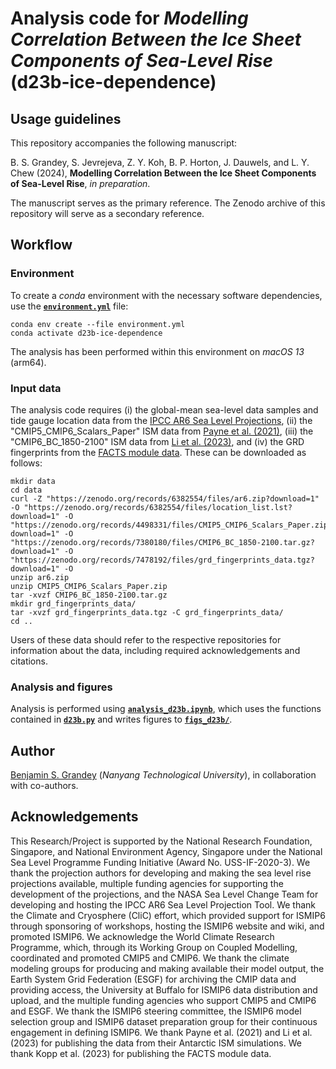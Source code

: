 # Analysis code for _Modelling Correlation Between the Ice Sheet Components of Sea-Level Rise_ (d23b-ice-dependence)

## Usage guidelines
This repository accompanies the following manuscript:

B. S. Grandey, S. Jevrejeva, Z. Y. Koh, B. P. Horton, J. Dauwels, and L. Y. Chew (2024),  **Modelling Correlation Between the Ice Sheet Components of Sea-Level Rise**, _in preparation_.

The manuscript serves as the primary reference.
The Zenodo archive of this repository will serve as a secondary reference.

## Workflow

### Environment
To create a _conda_ environment with the necessary software dependencies, use the [**`environment.yml`**](environment.yml) file:

```
conda env create --file environment.yml
conda activate d23b-ice-dependence
```

The analysis has been performed within this environment on _macOS 13_ (arm64).

### Input data
The analysis code requires
(i) the global-mean sea-level data samples and tide gauge location data from the [IPCC AR6 Sea Level Projections](https://doi.org/10.5281/zenodo.6382554),
(ii) the "CMIP5_CMIP6_Scalars_Paper" ISM data from [Payne et al. (2021)](https://doi.org/10.5281/zenodo.4498331),
(iii) the "CMIP6_BC_1850-2100" ISM data from [Li et al. (2023)](https://doi.org/10.5281/zenodo.7380180), and
(iv) the GRD fingerprints from the [FACTS module data](https://doi.org/10.5281/zenodo.7478192).
These can be downloaded as follows:

```
mkdir data
cd data
curl -Z "https://zenodo.org/records/6382554/files/ar6.zip?download=1" -O "https://zenodo.org/records/6382554/files/location_list.lst?download=1" -O "https://zenodo.org/records/4498331/files/CMIP5_CMIP6_Scalars_Paper.zip?download=1" -O "https://zenodo.org/records/7380180/files/CMIP6_BC_1850-2100.tar.gz?download=1" -O "https://zenodo.org/records/7478192/files/grd_fingerprints_data.tgz?download=1" -O
unzip ar6.zip
unzip CMIP5_CMIP6_Scalars_Paper.zip
tar -xvzf CMIP6_BC_1850-2100.tar.gz
mkdir grd_fingerprints_data/
tar -xvzf grd_fingerprints_data.tgz -C grd_fingerprints_data/
cd ..
```

Users of these data should refer to the respective repositories for information about the data, including required acknowledgements and citations.

### Analysis and figures
Analysis is performed using [**`analysis_d23b.ipynb`**](analysis_d23b.ipynb), which uses the functions contained in [**`d23b.py`**](d23b.py) and writes figures to [**`figs_d23b/`**](figs_d23b).

## Author
[Benjamin S. Grandey](https://grandey.github.io) (_Nanyang Technological University_), in collaboration with co-authors.

## Acknowledgements
This Research/Project is supported by the National Research Foundation, Singapore, and National Environment Agency, Singapore under the National Sea Level Programme Funding Initiative (Award No. USS-IF-2020-3).
We thank the projection authors for developing and making the sea level rise projections available, multiple funding agencies for supporting the development of the projections, and the NASA Sea Level Change Team for developing and hosting the IPCC AR6 Sea Level Projection Tool.
We thank the Climate and Cryosphere (CliC) effort, which provided support for ISMIP6 through sponsoring of workshops, hosting the ISMIP6 website and wiki, and promoted ISMIP6.
We acknowledge the World Climate Research Programme, which, through its Working Group on Coupled Modelling, coordinated and promoted CMIP5 and CMIP6.
We thank the climate modeling groups for producing and making available their model output, the Earth System Grid Federation (ESGF) for archiving the CMIP data and providing access, the University at Buffalo for ISMIP6 data distribution and upload, and the multiple funding agencies who support CMIP5 and CMIP6 and ESGF.
We thank the ISMIP6 steering committee, the ISMIP6 model selection group and ISMIP6 dataset preparation group for their continuous engagement in defining ISMIP6.
We thank Payne et al. (2021) and Li et al. (2023) for publishing the data from their Antarctic ISM simulations.
We thank Kopp et al. (2023) for publishing the FACTS module data.
